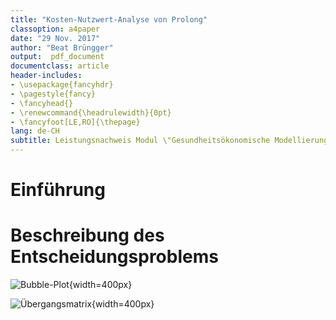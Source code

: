 ```yaml
---
title: "Kosten-Nutzwert-Analyse von Prolong"
classoption: a4paper
date: "29 Nov. 2017"
author: "Beat Brüngger"
output:  pdf_document
documentclass: article
header-includes:
- \usepackage{fancyhdr}
- \pagestyle{fancy}
- \fancyhead{}
- \renewcommand{\headrulewidth}{0pt}
- \fancyfoot[LE,RO]{\thepage}
lang: de-CH
subtitle: Leistungsnachweis Modul \"Gesundheitsökonomische Modellierung – Hands-on\" (1140.17)
---
```


# Einführung

# Beschreibung des Entscheidungsproblems



![Bubble-Plot](bubble.bmp){width=400px}

![Übergangsmatrix](matrix.bmp){width=400px}